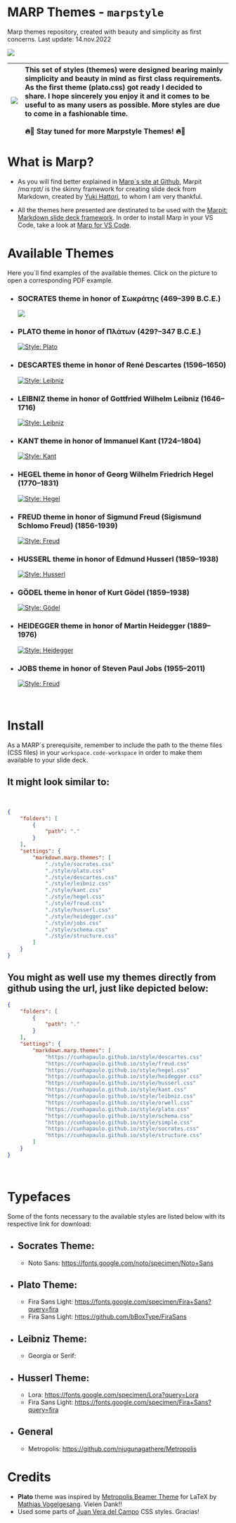 # MARP Themes - `marpstyle`

Marp themes repository, created with beauty and simplicity as first concerns.
Last update: 14.nov.2022

![](https://camo.githubusercontent.com/83d3746e5881c1867665223424263d8e604df233d0a11aae0813e0414d433943/68747470733a2f2f696d672e736869656c64732e696f2f62616467652f6c6963656e73652d4d49542d626c75652e737667)

| ![](img/plow_man.gif) | This set of styles (themes) were designed bearing mainly simplicity and beauty in mind as first class requirements. As the first theme (plato.css) got ready I decided to share. I hope sincerely you enjoy it and it comes to be useful to as many users as possible. More styles are due to come in a fashionable time. <br> <br> 🔥🎀 Stay tuned for more Marpstyle Themes! 🔥🎀 |
| --------------------- | :------------------------------------------------------------------------------------------------------------------------------------------------------------------------------------------------------------------------------------------------------------------------------------------------------------ |

# What is Marp?

- As you will find better explained in [Marp´s site at Github](https://github.com/marp-team/marp), Marpit /mɑːrpɪt/ is the skinny framework for creating slide deck from Markdown,  created by [Yuki Hattori](https://github.com/yhatt), to whom I am very thankful.

- All the themes here presented are destinated to be used with the [Marpit: Markdown slide deck framework](https://marpit.marp.app/markdown). In order to install Marp in your VS Code, take a look at [Marp for VS Code](https://marketplace.visualstudio.com/items?itemName=marp-team.marp-vscode).

# Available Themes

 Here you´ll find examples of the available themes. Click on the picture to open a corresponding PDF example.

- ### SOCRATES theme in honor of Σωκράτης (469–399 B.C.E.)
  [![](img/socrates.png)](examples/example-socrates.pdf)


- ### PLATO theme in honor of Πλάτων (429?–347 B.C.E.)
  [![Style: Plato](img/plato.png)](examples/example-plato.pdf)

- ### DESCARTES theme in honor of René Descartes (1596–1650) 
  [![Style: Leibniz](img/descartes.png)](examples/example-descartes.pdf)

- ### LEIBNIZ theme in honor of Gottfried Wilhelm Leibniz (1646–1716) 
  [![Style: Leibniz](img/leibniz.png)](examples/example-leibniz.pdf)

- ### KANT theme in honor of Immanuel Kant (1724–1804)
  [![Style: Kant](img/kant.png)](examples/example-kant.pdf)

- ### HEGEL theme in honor of Georg Wilhelm Friedrich Hegel (1770–1831)
  [![Style: Hegel](img/hegel.png)](examples/example-hegel.pdf)

- ### FREUD theme in honor of Sigmund Freud (Sigismund Schlomo Freud) (1856-1939)
  [![Style: Freud](img/freud.png)](examples/example-freud.pdf)

- ### HUSSERL theme in honor of Edmund Husserl (1859–1938) 
  [![Style: Husserl](img/husserl.png)](examples/example-husserl.pdf)

- ### GÖDEL theme in honor of Kurt Gödel (1859–1938) 
  [![Style: Gödel](img/godel.png)](examples/example-godel.pdf)

- ### HEIDEGGER theme in honor of Martin Heidegger (1889–1976) 
  [![Style: Heidegger](img/heidegger.png)](examples/example-heidegger.pdf)

- ### JOBS theme in honor of Steven Paul Jobs (1955–2011) 
  [![Style: Freud](img/jobs.png)](examples/example-jobs.pdf)

<br>

# Install

As a MARP´s prerequisite, remember to include the path to the theme files (CSS files) in your `workspace.code-workspace` in order to make them available to your slide deck.

## It might look similar to:

<br>

```json
{
	"folders": [
		{
			"path": "."
		}
	],
	"settings": {
		"markdown.marp.themes": [
			"./style/socrates.css"
			"./style/plato.css"
			"./style/descartes.css"
			"./style/leibniz.css"
			"./style/kant.css"
			"./style/hegel.css"
			"./style/freud.css"
			"./style/husserl.css"
			"./style/heidegger.css"
			"./style/jobs.css"
			"./style/schema.css"
			"./style/structure.css"
		]
	}
}
```

## You might as well use my themes directly from github using the url, just like depicted below:

```json
{
	"folders": [
		{
			"path": "."
		}
	],
	"settings": {
		"markdown.marp.themes": [
			"https://cunhapaulo.github.io/style/descartes.css"
			"https://cunhapaulo.github.io/style/freud.css"
			"https://cunhapaulo.github.io/style/hegel.css"
			"https://cunhapaulo.github.io/style/heidegger.css"
			"https://cunhapaulo.github.io/style/husserl.css"
			"https://cunhapaulo.github.io/style/kant.css"
			"https://cunhapaulo.github.io/style/leibniz.css"
			"https://cunhapaulo.github.io/style/orwell.css"
			"https://cunhapaulo.github.io/style/plato.css"
			"https://cunhapaulo.github.io/style/schema.css"
			"https://cunhapaulo.github.io/style/simple.css"
			"https://cunhapaulo.github.io/style/socrates.css"
			"https://cunhapaulo.github.io/style/structure.css"
		]
	}
}
```

<br>

# Typefaces

Some of the fonts necessary to the available styles are listed below with its respective link for download:

- ## Socrates Theme:
  
  - Noto Sans: https://fonts.google.com/noto/specimen/Noto+Sans

- ## Plato Theme:
  
  - Fira Sans Light: https://fonts.google.com/specimen/Fira+Sans?query=fira
  - Fira Sans Light: https://github.com/bBoxType/FiraSans

- ## Leibniz Theme:
  
  - Georgia or Serif: 

- ## Husserl Theme:

  <!-- - Montserrat: https://fonts.google.com/specimen/Montserrat?query=Mont -->
  - Lora: https://fonts.google.com/specimen/Lora?query=Lora
  - Fira Sans Light: https://fonts.google.com/specimen/Fira+Sans?query=fira

- ## General
  
  - Metropolis: https://github.com/njugunagathere/Metropolis


# Credits

- **Plato** theme was inspired by [Metropolis Beamer Theme](https://github.com/matze/mtheme) for LaTeX by [Mathias Vogelgesang](https://github.com/matze/mtheme). Vielen Dank!!
- Used some parts of [Juan Vera del Campo](https://github.com/Juanvvc) CSS styles. Gracias!
